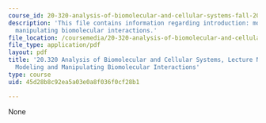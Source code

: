 ```yaml
---
course_id: 20-320-analysis-of-biomolecular-and-cellular-systems-fall-2012
description: 'This file contains information regarding introduction: modeling and
  manipulating biomolecular interactions.'
file_location: /coursemedia/20-320-analysis-of-biomolecular-and-cellular-systems-fall-2012/45d28b8c92ea5a03e0a8f036f0cf28b1_MIT20_320F12_Sectn_Intr.pdf
file_type: application/pdf
layout: pdf
title: '20.320 Analysis of Biomolecular and Cellular Systems, Lecture Notes: Introduction:
  Modeling and Manipulating Biomolecular Interactions'
type: course
uid: 45d28b8c92ea5a03e0a8f036f0cf28b1

---
```

None